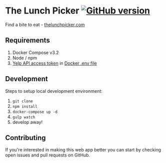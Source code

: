 # The Lunch Picker [![GitHub version](https://badge.fury.io/gh/peterlopez%2Fthe-lunch-picker.svg)](https://github.com/peterlopez/the-lunch-picker/releases)


Find a bite to eat - [thelunchpicker.com](https://thelunchpicker.com)

## Requirements

1. Docker Compose v3.2
1. Node / npm
1. [Yelp API access token](https://www.yelp.com/developers/documentation/v3/authentication) in [Docker .env file](https://docs.docker.com/compose/environment-variables/#the-env-file)

## Development

Steps to setup local development environment:
1. `git clone`
1. `npm install`
1. `docker-compose up -d`
1. `gulp watch`
1. develop away!

## Contributing

If you're interested in making this web app better you can start by checking open issues and pull requests on GitHub. 
